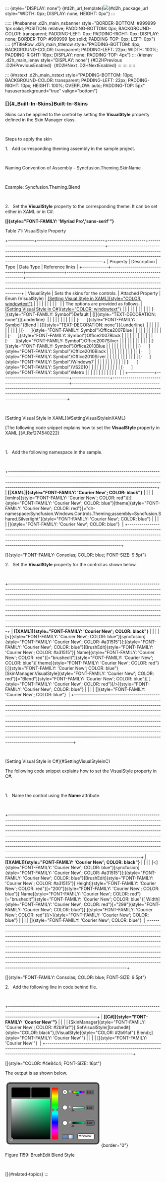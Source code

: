 ::: {style="DISPLAY: none"}
[](ms-xhelp:///?Id=d2h_url_template){#d2h_url_template}![](!package_url!){#d2h_package_url style="WIDTH: 0px; DISPLAY: none; HEIGHT: 0px"}
:::

::::: {#nsbanner .d2h_main_nsbanner style="BORDER-BOTTOM: #999999 1px solid; POSITION: relative; PADDING-BOTTOM: 0px; BACKGROUND-COLOR: transparent; PADDING-LEFT: 0px; PADDING-RIGHT: 0px; DISPLAY: none; BORDER-TOP: #999999 1px solid; PADDING-TOP: 0px; LEFT: 0px"}
:::: {#TitleRow .d2h_main_titlerow style="PADDING-BOTTOM: 4px; BACKGROUND-COLOR: transparent; PADDING-LEFT: 22px; WIDTH: 100%; PADDING-RIGHT: 10px; DISPLAY: none; PADDING-TOP: 4px"}
::: {#ienav .d2h_main_ienav style="DISPLAY: none"}
[](ms-xhelp:///?Id=0023cc04-12c1-4630-8526-45fc380ac485){#D2HPrevious .D2HPreviousEnabled}  [](ms-xhelp:///?Id=8056d6c7-0edc-4b6f-be70-c8866cbd2782){#D2HNext .D2HNextEnabled}
:::
::::
:::::

::: {#nstext .d2h_main_nstext style="PADDING-BOTTOM: 10px; BACKGROUND-COLOR: transparent; PADDING-LEFT: 22px; PADDING-RIGHT: 10px; HEIGHT: 100%; OVERFLOW: auto; PADDING-TOP: 5px" hasuserbackground="true" valign="bottom"}
### []{#_Built-In-Skins}Built-In-Skins

Skins can be applied to the control by setting the **VisualStyle** property defined in the Skin Manager class.

 

Steps to apply the skin

1.   Add corresponding theming assembly in the sample project.

 

Naming Convention of Assembly - Syncfusion.Theming.SkinName

 

Example: Syncfusion.Theming.Blend

 

2.   Set the **VisualStyle** property to the corresponding theme. It can be set either in XAML or in C#.

**[]{style="FONT-FAMILY: 'Myriad Pro','sans-serif'"}** 

Table 71: VisualStyle Property

+-------------+----------------------------------+-------------------+--------------------------------------------------------+---------------------------------------------------------------------------------------------------------------------------------------------------------------------------------------------------------------------------------------+
| Property    | Description                      | Type              | Data Type                                              | Reference links                                                                                                                                                                                                                       |
+-------------+----------------------------------+-------------------+--------------------------------------------------------+---------------------------------------------------------------------------------------------------------------------------------------------------------------------------------------------------------------------------------------+
| VisualStyle | Sets the skins for the controls. | Attached Property | Enum (VisualStyle)                                     | [[Setting Visual Style in XAML]{style="COLOR: windowtext"}](../../../../../../../../Documents%20and%20Settings/riaj/Desktop/styling%20for%20ui%20silverlight/tools%20silverlight/tools%20part%202.docx#SettingVisualStyleinXAML)      |
|             |                                  |                   |                                                        |                                                                                                                                                                                                                                       |
|             |                                  |                   | The options are provided as follows.                   |           [[Setting Visual Style in C#]{style="COLOR: windowtext"}](../../../../../../../../Documents%20and%20Settings/riaj/Desktop/styling%20for%20ui%20silverlight/tools%20silverlight/tools%20part%202.docx#SettingVisualStyleinC) |
|             |                                  |                   |                                                        |                                                                                                                                                                                                                                       |
|             |                                  |                   | [·      ]{style="FONT-FAMILY: Symbol"}Default          | [[]{style="TEXT-DECORATION: none"}]{.underline}                                                                                                                                                                                       |
|             |                                  |                   |                                                        |                                                                                                                                                                                                                                       |
|             |                                  |                   | [·      ]{style="FONT-FAMILY: Symbol"}Blend            | [[]{style="TEXT-DECORATION: none"}]{.underline}                                                                                                                                                                                       |
|             |                                  |                   |                                                        |                                                                                                                                                                                                                                       |
|             |                                  |                   | [·      ]{style="FONT-FAMILY: Symbol"}Office2007Blue   |                                                                                                                                                                                                                                       |
|             |                                  |                   |                                                        |                                                                                                                                                                                                                                       |
|             |                                  |                   | [·      ]{style="FONT-FAMILY: Symbol"}Office2007Black  |                                                                                                                                                                                                                                       |
|             |                                  |                   |                                                        |                                                                                                                                                                                                                                       |
|             |                                  |                   | [·      ]{style="FONT-FAMILY: Symbol"}Office2007Silver |                                                                                                                                                                                                                                       |
|             |                                  |                   |                                                        |                                                                                                                                                                                                                                       |
|             |                                  |                   | [·      ]{style="FONT-FAMILY: Symbol"}Office2010Blue   |                                                                                                                                                                                                                                       |
|             |                                  |                   |                                                        |                                                                                                                                                                                                                                       |
|             |                                  |                   | [·      ]{style="FONT-FAMILY: Symbol"}Office2010Black  |                                                                                                                                                                                                                                       |
|             |                                  |                   |                                                        |                                                                                                                                                                                                                                       |
|             |                                  |                   | [·      ]{style="FONT-FAMILY: Symbol"}Office2010Silver |                                                                                                                                                                                                                                       |
|             |                                  |                   |                                                        |                                                                                                                                                                                                                                       |
|             |                                  |                   | [·      ]{style="FONT-FAMILY: Symbol"}Windows7         |                                                                                                                                                                                                                                       |
|             |                                  |                   |                                                        |                                                                                                                                                                                                                                       |
|             |                                  |                   | [·      ]{style="FONT-FAMILY: Symbol"}VS2010           |                                                                                                                                                                                                                                       |
|             |                                  |                   |                                                        |                                                                                                                                                                                                                                       |
|             |                                  |                   | [·      ]{style="FONT-FAMILY: Symbol"}Metro            |                                                                                                                                                                                                                                       |
|             |                                  |                   |                                                        |                                                                                                                                                                                                                                       |
|             |                                  |                   |                                                        |                                                                                                                                                                                                                                       |
+-------------+----------------------------------+-------------------+--------------------------------------------------------+---------------------------------------------------------------------------------------------------------------------------------------------------------------------------------------------------------------------------------------+

 

[Setting Visual Style in XAML]{#SettingVisualStyleinXAML}

[The following code snippet explains how to set the **VisualStyle** property in XAML.]{#_Ref274540222}

 

1.   Add the following namespace in the sample.

 

+--------------------------------------------------------------------------------------------------------------------------------------------------------------------------------------------------------------------------------------------------------------------------------------------------------------------+
| **[\[XAML\]]{style="FONT-FAMILY: 'Courier New'; COLOR: black"}**                                                                                                                                                                                                                                                   |
|                                                                                                                                                                                                                                                                                                                    |
| [xmlns]{style="FONT-FAMILY: 'Courier New'; COLOR: red"}[:]{style="FONT-FAMILY: 'Courier New'; COLOR: blue"}[theme]{style="FONT-FAMILY: 'Courier New'; COLOR: red"}[=\"clr-namespace:Syncfusion.Windows.Controls.Theming;assembly=Syncfusion.Shared.Silverlight\"]{style="FONT-FAMILY: 'Courier New'; COLOR: blue"} |
|                                                                                                                                                                                                                                                                                                                    |
| []{style="FONT-FAMILY: 'Courier New'; COLOR: blue"}                                                                                                                                                                                                                                                                |
+--------------------------------------------------------------------------------------------------------------------------------------------------------------------------------------------------------------------------------------------------------------------------------------------------------------------+

[]{style="FONT-FAMILY: Consolas; COLOR: blue; FONT-SIZE: 9.5pt"} 

2.   Set the **VisualStyle** property for the control as shown below.

 

+-----------------------------------------------------------------------------------------------------------------------------------------------------------------------------------------------------------------------------------------------------------------------------------------------------------------------------------------------------------------------------------------------------------------------------------------------------------------------------------------------------------------------------------------------------------------------------------------------------------------------------------------------------------------------------------------------------------------------------+
| **[\[XAML\]]{style="FONT-FAMILY: 'Courier New'; COLOR: black"}**                                                                                                                                                                                                                                                                                                                                                                                                                                                                                                                                                                                                                                                            |
|                                                                                                                                                                                                                                                                                                                                                                                                                                                                                                                                                                                                                                                                                                                             |
| [\<]{style="FONT-FAMILY: 'Courier New'; COLOR: blue"}[syncfusion]{style="FONT-FAMILY: 'Courier New'; COLOR: #a31515"}[:]{style="FONT-FAMILY: 'Courier New'; COLOR: blue"}[BrushEdit]{style="FONT-FAMILY: 'Courier New'; COLOR: #a31515"}[ Name]{style="FONT-FAMILY: 'Courier New'; COLOR: red"}[=\"brushedit\"]{style="FONT-FAMILY: 'Courier New'; COLOR: blue"}[ theme]{style="FONT-FAMILY: 'Courier New'; COLOR: red"}[:]{style="FONT-FAMILY: 'Courier New'; COLOR: blue"}[SkinManager.VisualStyle]{style="FONT-FAMILY: 'Courier New'; COLOR: red"}[=\"Blend\"]{style="FONT-FAMILY: 'Courier New'; COLOR: blue"}[ ]{style="FONT-FAMILY: 'Courier New'; COLOR: red"}[/\>]{style="FONT-FAMILY: 'Courier New'; COLOR: blue"} |
|                                                                                                                                                                                                                                                                                                                                                                                                                                                                                                                                                                                                                                                                                                                             |
| []{style="FONT-FAMILY: 'Courier New'; COLOR: blue"}                                                                                                                                                                                                                                                                                                                                                                                                                                                                                                                                                                                                                                                                         |
+-----------------------------------------------------------------------------------------------------------------------------------------------------------------------------------------------------------------------------------------------------------------------------------------------------------------------------------------------------------------------------------------------------------------------------------------------------------------------------------------------------------------------------------------------------------------------------------------------------------------------------------------------------------------------------------------------------------------------------+

 

[Setting Visual Style in C#]{#SettingVisualStyleinC}

The following code snippet explains how to set the VisualStyle property in C#.

 

1.   Name the control using the **Name** attribute.

 

+------------------------------------------------------------------------------------------------------------------------------------------------------------------------------------------------------------------------------------------------------------------------------------------------------------------------------------------------------------------------------------------------------------------------------------------------------------------------------------------------------------------------------------------------------------------------------------------------------------------------------------------------------------------------------------------------------------------+
| **[\[XAML\]]{style="FONT-FAMILY: 'Courier New'; COLOR: black"}**                                                                                                                                                                                                                                                                                                                                                                                                                                                                                                                                                                                                                                                 |
|                                                                                                                                                                                                                                                                                                                                                                                                                                                                                                                                                                                                                                                                                                                  |
| [\<]{style="FONT-FAMILY: 'Courier New'; COLOR: blue"}[syncfusion]{style="FONT-FAMILY: 'Courier New'; COLOR: #a31515"}[:]{style="FONT-FAMILY: 'Courier New'; COLOR: blue"}[BrushEdit]{style="FONT-FAMILY: 'Courier New'; COLOR: #a31515"}[ Height]{style="FONT-FAMILY: 'Courier New'; COLOR: red"}[=\"200\"]{style="FONT-FAMILY: 'Courier New'; COLOR: blue"}[ Name]{style="FONT-FAMILY: 'Courier New'; COLOR: red"}[=\"brushedit\"]{style="FONT-FAMILY: 'Courier New'; COLOR: blue"}[ Width]{style="FONT-FAMILY: 'Courier New'; COLOR: red"}[=\"299\"]{style="FONT-FAMILY: 'Courier New'; COLOR: blue"}[ ]{style="FONT-FAMILY: 'Courier New'; COLOR: red"}[/\>]{style="FONT-FAMILY: 'Courier New'; COLOR: blue"} |
|                                                                                                                                                                                                                                                                                                                                                                                                                                                                                                                                                                                                                                                                                                                  |
| []{style="FONT-FAMILY: 'Courier New'; COLOR: blue"}                                                                                                                                                                                                                                                                                                                                                                                                                                                                                                                                                                                                                                                              |
+------------------------------------------------------------------------------------------------------------------------------------------------------------------------------------------------------------------------------------------------------------------------------------------------------------------------------------------------------------------------------------------------------------------------------------------------------------------------------------------------------------------------------------------------------------------------------------------------------------------------------------------------------------------------------------------------------------------+

[]{style="FONT-FAMILY: Consolas; COLOR: blue; FONT-SIZE: 9.5pt"} 

2.   Add the following line in code behind file.

 

+--------------------------------------------------------------------------------------------------------------------------------------------------------------------------------------------------------+
| **[\[C#\]]{style="FONT-FAMILY: 'Courier New'"}**                                                                                                                                                       |
|                                                                                                                                                                                                        |
| [SkinManager]{style="FONT-FAMILY: 'Courier New'; COLOR: #2b91af"}[.SetVisualStyle([brushedit]{style="COLOR: black"},[VisualStyle]{style="COLOR: #2b91af"}.Blend);]{style="FONT-FAMILY: 'Courier New'"} |
|                                                                                                                                                                                                        |
| []{style="FONT-FAMILY: 'Courier New'"}                                                                                                                                                                 |
+--------------------------------------------------------------------------------------------------------------------------------------------------------------------------------------------------------+

[]{style="COLOR: #4e84c4; FONT-SIZE: 16pt"} 

The output is as shown below.

![](../ImagesExt/image261_1050.png){border="0"}

Figure 1159: BrushEdit Blend Style

 

[]{#related-topics}
:::
